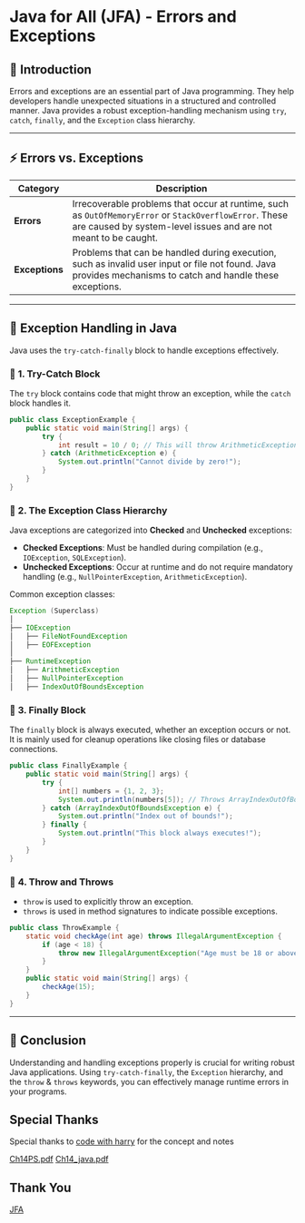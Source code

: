 # **Java for All (JFA) - Errors and Exceptions**

## 📌 **Introduction**
Errors and exceptions are an essential part of Java programming. They help developers handle unexpected situations in a structured and controlled manner. Java provides a robust exception-handling mechanism using `try`, `catch`, `finally`, and the `Exception` class hierarchy.

---

## ⚡ **Errors vs. Exceptions**

| Category | Description |
|----------|-------------|
| **Errors** | Irrecoverable problems that occur at runtime, such as `OutOfMemoryError` or `StackOverflowError`. These are caused by system-level issues and are not meant to be caught. |
| **Exceptions** | Problems that can be handled during execution, such as invalid user input or file not found. Java provides mechanisms to catch and handle these exceptions. |

---

## 🚀 **Exception Handling in Java**

Java uses the `try-catch-finally` block to handle exceptions effectively.

### 🔹 **1. Try-Catch Block**
The `try` block contains code that might throw an exception, while the `catch` block handles it.

```java
public class ExceptionExample {
    public static void main(String[] args) {
        try {
            int result = 10 / 0; // This will throw ArithmeticException
        } catch (ArithmeticException e) {
            System.out.println("Cannot divide by zero!");
        }
    }
}
```

### 🔹 **2. The Exception Class Hierarchy**
Java exceptions are categorized into **Checked** and **Unchecked** exceptions:

- **Checked Exceptions**: Must be handled during compilation (e.g., `IOException`, `SQLException`).
- **Unchecked Exceptions**: Occur at runtime and do not require mandatory handling (e.g., `NullPointerException`, `ArithmeticException`).

Common exception classes:
```java
Exception (Superclass)
│
├── IOException
│   ├── FileNotFoundException
│   ├── EOFException
│
├── RuntimeException
│   ├── ArithmeticException
│   ├── NullPointerException
│   ├── IndexOutOfBoundsException
```

### 🔹 **3. Finally Block**
The `finally` block is always executed, whether an exception occurs or not. It is mainly used for cleanup operations like closing files or database connections.

```java
public class FinallyExample {
    public static void main(String[] args) {
        try {
            int[] numbers = {1, 2, 3};
            System.out.println(numbers[5]); // Throws ArrayIndexOutOfBoundsException
        } catch (ArrayIndexOutOfBoundsException e) {
            System.out.println("Index out of bounds!");
        } finally {
            System.out.println("This block always executes!");
        }
    }
}
```

### 🔹 **4. Throw and Throws**
- `throw` is used to explicitly throw an exception.
- `throws` is used in method signatures to indicate possible exceptions.

```java
public class ThrowExample {
    static void checkAge(int age) throws IllegalArgumentException {
        if (age < 18) {
            throw new IllegalArgumentException("Age must be 18 or above.");
        }
    }
    public static void main(String[] args) {
        checkAge(15);
    }
}
```

---

## 📌 **Conclusion**
Understanding and handling exceptions properly is crucial for writing robust Java applications. Using `try-catch-finally`, the `Exception` hierarchy, and the `throw` & `throws` keywords, you can effectively manage runtime errors in your programs.

## **Special Thanks**
Special thanks to [code with harry](https://www.youtube.com/@CodeWithHarry) for the concept and notes

[Ch14PS.pdf](https://github.com/user-attachments/files/19128990/Ch14PS.pdf)
[Ch14_java.pdf](https://github.com/user-attachments/files/19128983/Ch14_java.pdf)

## **Thank You**
[JFA](https://github.com/abhinandan2540)
